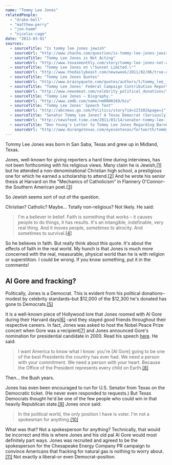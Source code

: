 ```yaml
---
name: "Tommy Lee Jones"
relatedPeople:
  - "drake-bell"
  - "matthew-perry"
  - "jon-hamm"
  - "nicolas-cage"
date: "2013-03-01"
sources:
  - sourceTitle: "Is tommy lee jones jewish"
    sourceUrl: "http://www.chacha.com/question/is-tommy-lee-jones-jewish"
  - sourceTitle: "Tommy Lee Jones is Not Acting"
    sourceUrl: "http://www.texasmonthly.com/story/tommy-lee-jones-not-acting"
  - sourceTitle: "Tommy Lee Jones on \"Sunset Limited.\""
    sourceUrl: "http://www.thedailybeast.com/newsweek/2011/02/06/true-gruff.html"
  - sourceTitle: "Tommy Lee Jones Quotes"
    sourceUrl: "http://www.brainyquote.com/quotes/authors/t/tommy_lee_jones_2.html"
  - sourceTitle: "Tommy Lee Jones' Federal Campaign Contribution Report"
    sourceUrl: "http://www.newsmeat.com/celebrity_political_donations/Tommy_Lee_Jones.php"
  - sourceTitle: "Tommy Lee Jones – Biography."
    sourceUrl: "http://www.imdb.com/name/nm0000169/bio"
  - sourceTitle: "Tommy Lee Jones' Speech Text"
    sourceUrl: "http://abcnews.go.com/Politics/story?id=123102&page=1"
  - sourceTitle: "Senator Tommy Lee Jones? A Texas Democrat (Seriously) Wants to Draft Him"
    sourceUrl: "http://newsfeed.time.com/2011/03/14/senator-tommy-lee-jones-a-texas-democrat-seriously-wants-to-draft-him/"
  - sourceTitle: "Don Young's Letter to Tommy Lee Jones Regarding Barnett Shale"
    sourceUrl: "http://www.durangotexas.com/eyesontexas/fortworth/tommyleejones.htm"
---
```


Tommy Lee Jones was born in San Saba, Texas and grew up in Midland, Texas.

Jones, well-known for giving reporters a hard time during interviews, has not been forthcoming with his religious views. Many claim he is Jewish,<a class="source-citation" href="#http://www.chacha.com/question/is-tommy-lee-jones-jewish" title="Is tommy lee jones jewish">[1]</a> but he attended a non-denominational Christian high school, a prestigious one for which he earned a scholarship to attend.<a class="source-citation" href="#http://www.texasmonthly.com/story/tommy-lee-jones-not-acting" title="Tommy Lee Jones is Not Acting">[2]</a> And he wrote his senior thesis at Harvard on the "Mechanics of Catholicism" in Flannery O'Connor–the Southern American poet.<a class="source-citation" href="#http://www.thedailybeast.com/newsweek/2011/02/06/true-gruff.html" title="Tommy Lee Jones on &quot;Sunset Limited.&quot;">[3]</a>

So Jewish seems sort of out of the question.

Christian? Catholic? Maybe… Totally non-religious? Not likely. He said:

>I'm a believer in belief. Faith is something that works – it causes people to do things, it has results. It's an intangible, indefinable, very real thing. And it moves people, sometimes to atrocity. And sometimes to survival.<a class="source-citation" href="#http://www.brainyquote.com/quotes/authors/t/tommy_lee_jones_2.html" title="Tommy Lee Jones Quotes Page 2">[4]</a>

So he believes in faith. But really think about this quote. It's about the effects of faith in the real world. My hunch is that Jones is much more concerned with the real, measurable, physical world than he is with religion or superstition. I could be wrong. If you know something, put it in the comments!


## Al Gore and fracking?

Politically, Jones is a Democrat. This is evident from his political donations–modest by celebrity standards–but $12,000 of the $12,300 he's donated has gone to Democrats.<a class="source-citation" href="#http://www.newsmeat.com/celebrity_political_donations/Tommy_Lee_Jones.php" title="Tommy Lee Jones&apos; Federal Campaign Contribution Report">[5]</a>

It is a well-known piece of Hollywood lore that Jones roomed with Al Gore during their Harvard days<a class="source-citation" href="#http://www.imdb.com/name/nm0000169/bio" title="Tommy Lee Jones – Biography.">[6]</a> –and they stayed good friends throughout their respective careers. In fact, Jones was asked to host the Nobel Peace Prize concert when Gore was a recipient<a class="source-citation" href="#http://www.imdb.com/name/nm0000169/bio" title="Tommy Lee Jones – Biography.">[7]</a> and Jones announced Gore's nomination for presidential candidate in 2000. Read his speech [here](http://abcnews.go.com/Politics/story?id=123102&page=1). He said:

>I want America to know what I know: you're [Al Gore] going to be one of the best Presidents the country has ever had. We need a person with your commitment. We need a person with your heart. Because the Office of the President represents every child on Earth.<a class="source-citation" href="#http://abcnews.go.com/Politics/story?id=123102&page=1" title="Tommy Lee Jones&apos; Speech Text">[8]</a>

Then… the Bush years.

Jones has even been encouraged to run for U.S. Senator from Texas on the Democratic ticket. (He never even responded to requests.) But Texas Democrats thought he'd be one of the few people who could win in that heavily Republican state.<a class="source-citation" href="#http://newsfeed.time.com/2011/03/14/senator-tommy-lee-jones-a-texas-democrat-seriously-wants-to-draft-him/" title="Senator Tommy Lee Jones? A Texas Democrat (Seriously) Wants to Draft Him">[9]</a> Jones once said:

>In the political world, the only position I have is voter. I'm not a spokesman for anything.<a class="source-citation" href="#http://www.brainyquote.com/quotes/authors/t/tommy_lee_jones_2.html" title="Tommy Lee Jones Quotes">[10]</a>

What was that? Not a spokesperson for anything? Technically, that would be incorrect and this is where Jones and his old pal Al Gore would most definitely part ways. Jones was recruited and agreed to be the spokesperson for the Chesapeake Energy Company PR campaign to convince Americans that fracking for natural gas is nothing to worry about.<a class="source-citation" href="#http://www.durangotexas.com/eyesontexas/fortworth/tommyleejones.htm" title="Don Young&apos;s Letter to Tommy Lee Jones Regarding Barnett Shale">[11]</a> Not exactly a liberal–or even Democrat–position.